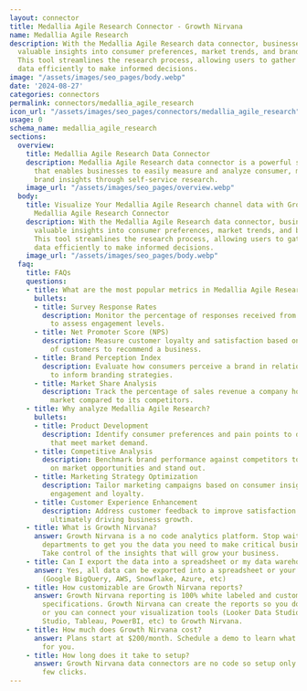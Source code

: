 ```yaml
---
layout: connector
title: Medallia Agile Research Connector - Growth Nirvana
name: Medallia Agile Research
description: With the Medallia Agile Research data connector, businesses can gain
  valuable insights into consumer preferences, market trends, and brand perception.
  This tool streamlines the research process, allowing users to gather and analyze
  data efficiently to make informed decisions.
image: "/assets/images/seo_pages/body.webp"
date: '2024-08-27'
categories: connectors
permalink: connectors/medallia_agile_research
icon_url: "/assets/images/seo_pages/connectors/medallia_agile_research"
usage: 0
schema_name: medallia_agile_research
sections:
  overview:
    title: Medallia Agile Research Data Connector
    description: Medallia Agile Research data connector is a powerful support app
      that enables businesses to easily measure and analyze consumer, market, and
      brand insights through self-service research.
    image_url: "/assets/images/seo_pages/overview.webp"
  body:
    title: Visualize Your Medallia Agile Research channel data with Growth Nirvana's
      Medallia Agile Research Connector
    description: With the Medallia Agile Research data connector, businesses can gain
      valuable insights into consumer preferences, market trends, and brand perception.
      This tool streamlines the research process, allowing users to gather and analyze
      data efficiently to make informed decisions.
    image_url: "/assets/images/seo_pages/body.webp"
  faq:
    title: FAQs
    questions:
    - title: What are the most popular metrics in Medallia Agile Research to analyze?
      bullets:
      - title: Survey Response Rates
        description: Monitor the percentage of responses received from survey participants
          to assess engagement levels.
      - title: Net Promoter Score (NPS)
        description: Measure customer loyalty and satisfaction based on the likelihood
          of customers to recommend a business.
      - title: Brand Perception Index
        description: Evaluate how consumers perceive a brand in relation to competitors
          to inform branding strategies.
      - title: Market Share Analysis
        description: Track the percentage of sales revenue a company holds in a specific
          market compared to its competitors.
    - title: Why analyze Medallia Agile Research?
      bullets:
      - title: Product Development
        description: Identify consumer preferences and pain points to develop products
          that meet market demand.
      - title: Competitive Analysis
        description: Benchmark brand performance against competitors to capitalize
          on market opportunities and stand out.
      - title: Marketing Strategy Optimization
        description: Tailor marketing campaigns based on consumer insights to drive
          engagement and loyalty.
      - title: Customer Experience Enhancement
        description: Address customer feedback to improve satisfaction and loyalty,
          ultimately driving business growth.
    - title: What is Growth Nirvana?
      answer: Growth Nirvana is a no code analytics platform. Stop waiting for other
        departments to get you the data you need to make critical business decisions.
        Take control of the insights that will grow your business.
    - title: Can I export the data into a spreadsheet or my data warehouse?
      answer: Yes, all data can be exported into a spreadsheet or your data warehouse
        (Google BigQuery, AWS, Snowflake, Azure, etc)
    - title: How customizable are Growth Nirvana reports?
      answer: Growth Nirvana reporting is 100% white labeled and customized to your
        specifications. Growth Nirvana can create the reports so you don’t have to
        or you can connect your visualization tools (Looker Data Studio/Google Data
        Studio, Tableau, PowerBI, etc) to Growth Nirvana.
    - title: How much does Growth Nirvana cost?
      answer: Plans start at $200/month. Schedule a demo to learn what plan is best
        for you.
    - title: How long does it take to setup?
      answer: Growth Nirvana data connectors are no code so setup only requires a
        few clicks.
---
```

